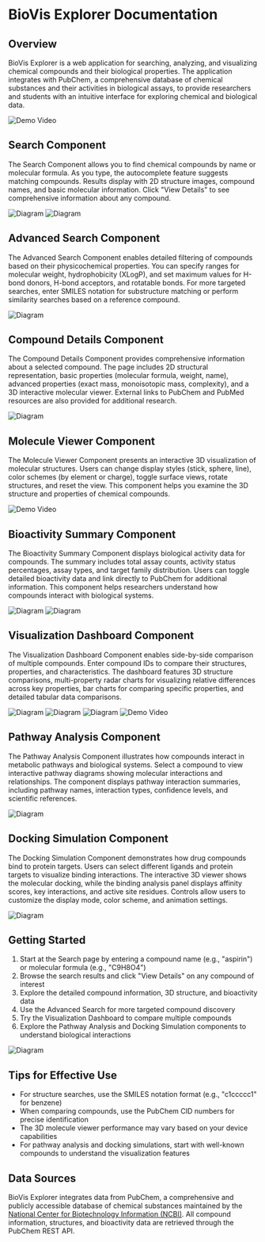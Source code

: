 # BioVis Explorer Documentation

## Overview

BioVis Explorer is a web application for searching, analyzing, and visualizing chemical compounds and their biological properties. The application integrates with PubChem, a comprehensive database of chemical substances and their activities in biological assays, to provide researchers and students with an intuitive interface for exploring chemical and biological data.

![Demo Video](snapshots/overview.gif)

## Search Component

The Search Component allows you to find chemical compounds by name or molecular formula. As you type, the autocomplete feature suggests matching compounds. Results display with 2D structure images, compound names, and basic molecular information. Click "View Details" to see comprehensive information about any compound.

![Diagram](snapshots/search.png)
![Diagram](snapshots/search1.png)

## Advanced Search Component

The Advanced Search Component enables detailed filtering of compounds based on their physicochemical properties. You can specify ranges for molecular weight, hydrophobicity (XLogP), and set maximum values for H-bond donors, H-bond acceptors, and rotatable bonds. For more targeted searches, enter SMILES notation for substructure matching or perform similarity searches based on a reference compound.

![Diagram](snapshots/advancedSearch.png)

## Compound Details Component

The Compound Details Component provides comprehensive information about a selected compound. The page includes 2D structural representation, basic properties (molecular formula, weight, name), advanced properties (exact mass, monoisotopic mass, complexity), and a 3D interactive molecular viewer. External links to PubChem and PubMed resources are also provided for additional research.

![Diagram](snapshots/compound.png)

## Molecule Viewer Component

The Molecule Viewer Component presents an interactive 3D visualization of molecular structures. Users can change display styles (stick, sphere, line), color schemes (by element or charge), toggle surface views, rotate structures, and reset the view. This component helps you examine the 3D structure and properties of chemical compounds.

![Demo Video](snapshots/moleculeStructure.gif)

## Bioactivity Summary Component

The Bioactivity Summary Component displays biological activity data for compounds. The summary includes total assay counts, activity status percentages, assay types, and target family distribution. Users can toggle detailed bioactivity data and link directly to PubChem for additional information. This component helps researchers understand how compounds interact with biological systems.

![Diagram](snapshots/bioactivitySummary.png)
![Diagram](snapshots/bioactivityData.png)

## Visualization Dashboard Component

The Visualization Dashboard Component enables side-by-side comparison of multiple compounds. Enter compound IDs to compare their structures, properties, and characteristics. The dashboard features 3D structure comparisons, multi-property radar charts for visualizing relative differences across key properties, bar charts for comparing specific properties, and detailed tabular data comparisons.

![Diagram](snapshots/comparison.png)
![Diagram](snapshots/comparison1.png)
![Diagram](snapshots/detailedDataComparison.png)
![Demo Video](snapshots/propertyComparison1.gif)

## Pathway Analysis Component

The Pathway Analysis Component illustrates how compounds interact in metabolic pathways and biological systems. Select a compound to view interactive pathway diagrams showing molecular interactions and relationships. The component displays pathway interaction summaries, including pathway names, interaction types, confidence levels, and scientific references.

![Diagram](snapshots/metabolicPathwayAnalysis.png)

## Docking Simulation Component

The Docking Simulation Component demonstrates how drug compounds bind to protein targets. Users can select different ligands and protein targets to visualize binding interactions. The interactive 3D viewer shows the molecular docking, while the binding analysis panel displays affinity scores, key interactions, and active site residues. Controls allow users to customize the display mode, color scheme, and animation settings.

![Diagram](snapshots/molecularDockingSimulation.png)

## Getting Started

1. Start at the Search page by entering a compound name (e.g., "aspirin") or molecular formula (e.g., "C9H8O4")
2. Browse the search results and click "View Details" on any compound of interest
3. Explore the detailed compound information, 3D structure, and bioactivity data
4. Use the Advanced Search for more targeted compound discovery
5. Try the Visualization Dashboard to compare multiple compounds
6. Explore the Pathway Analysis and Docking Simulation components to understand biological interactions

![Diagram](snapshots/multiPropertyComparison.png)

## Tips for Effective Use

- For structure searches, use the SMILES notation format (e.g., "c1ccccc1" for benzene)
- When comparing compounds, use the PubChem CID numbers for precise identification
- The 3D molecule viewer performance may vary based on your device capabilities
- For pathway analysis and docking simulations, start with well-known compounds to understand the visualization features

## Data Sources

BioVis Explorer integrates data from PubChem, a comprehensive and publicly accessible database of chemical substances maintained by the [National Center for Biotechnology Information (NCBI)](https://www.ncbi.nlm.nih.gov/). All compound information, structures, and bioactivity data are retrieved through the PubChem REST API.
